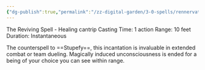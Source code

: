 ```yaml
---
{"dg-publish":true,"permalink":"/zz-digital-garden/3-0-spells/rennervate/"}
---
```


 The Reviving Spell - Healing cantrip 
 Casting Time: 1 action 
 Range: 10 feet 
 Duration: Instantaneous 
 
 The counterspell to ==Stupefy==, this incantation is invaluable in extended combat or team dueling. Magically induced unconsciousness is ended for a being of your choice you can see within range.